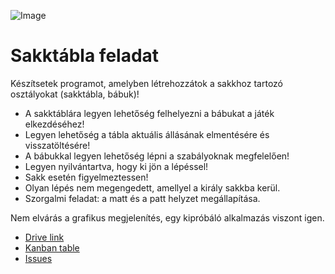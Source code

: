 ![Image](https://repository-images.githubusercontent.com/411816401/22cba19a-000d-4daa-8a57-9b80bbdb4dd5)
# Sakktábla feladat
Készítsetek programot, amelyben létrehozzátok a sakkhoz tartozó osztályokat (sakktábla, bábuk)! 

- A sakktáblára legyen lehetőség felhelyezni a bábukat a játék elkezdéséhez!
- Legyen lehetőség a tábla aktuális állásának elmentésére és visszatöltésére!
- A bábukkal legyen lehetőség lépni a szabályoknak megfelelően!
- Legyen nyilvántartva, hogy ki jön a lépéssel!
- Sakk esetén figyelmeztessen!
- Olyan lépés nem megengedett, amellyel a király sakkba kerül.
- Szorgalmi feladat: a matt és a patt helyzet megállapítása.

Nem elvárás a grafikus megjelenítés, egy kipróbáló alkalmazás viszont igen. 

- [Drive link](https://drive.google.com/file/d/1RyMQtY4blxA29TNMk0cI5kgy7Gdn23Dl/view?usp=sharing)
- [Kanban table](https://github.com/sicza95/sakk/projects/1)
- [Issues](https://github.com/sicza95/sakk/issues)


